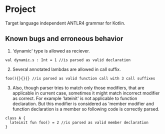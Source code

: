 # Project
Target language independent ANTLR4 grammar for Kotlin.

## Known bugs and erroneous behavior
1. 'dynamic' type is allowed as reciever.
```
val dynamic.s : Int = 1 //is parsed as valid declaration
```

2. Several annotated lambdas are allowed in call suffix.
```
foo(){}{}{} //is parsed as valid function call with 3 call suffixes
```

3. Also, though parser tries to match only those modifiers, that are applicable in current case, sometimes it might
match incorrect modifier as correct.
For example 'lateinit' is not applicable to function declaration. But this modifier is considered as 'member modifier and function declaration is a member so following code is correctly parsed.
```
class A {
  lateinit fun foo() = 2 //is parsed as valid member declaration
}
```
